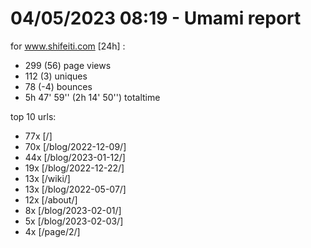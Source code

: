 # 04/05/2023 08:19 - Umami report
for www.shifeiti.com [24h] :

 - 299 (56) page views
 - 112 (3) uniques
 - 78 (-4) bounces
 - 5h 47' 59'' (2h 14' 50'') totaltime


top 10 urls:
 - 77x [/]
 - 70x [/blog/2022-12-09/]
 - 44x [/blog/2023-01-12/]
 - 19x [/blog/2022-12-22/]
 - 13x [/wiki/]
 - 13x [/blog/2022-05-07/]
 - 12x [/about/]
 - 8x [/blog/2023-02-01/]
 - 5x [/blog/2023-02-03/]
 - 4x [/page/2/]


